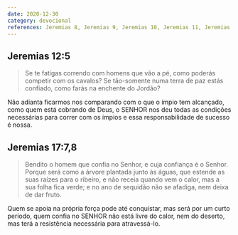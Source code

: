 ```yaml
---
date: 2020-12-30
category: devocional
references: Jeremias 8, Jeremias 9, Jeremias 10, Jeremias 11, Jeremias 12, Jeremias 13, Jeremias 14, Jeremias 15, Jeremias 16, Jeremias 17, Salmos 9
---
```


## Jeremias 12:5

> Se te fatigas correndo com homens que vão a pé, como poderás competir com os cavalos? Se tão-somente numa terra de paz estás confiado, como farás na enchente do Jordão?

Não adianta ficarmos nos comparando com o que o ímpio tem alcançado, como quem está cobrando de Deus, o SENHOR nos deu todas as condições necessárias para correr com os ímpios e essa responsabilidade de sucesso é nossa.

## Jeremias 17:7,8

> Bendito o homem que confia no Senhor, e cuja confiança é o Senhor.
> Porque será como a árvore plantada junto às águas, que estende as suas raízes para o ribeiro, e não receia quando vem o calor, mas a sua folha fica verde; e no ano de sequidão não se afadiga, nem deixa de dar fruto.

Quem se apoia na própria força pode até conquistar, mas será por um curto período, quem confia no SENHOR não está livre do calor, nem do deserto, mas terá a resistência necessária para atravessá-lo.